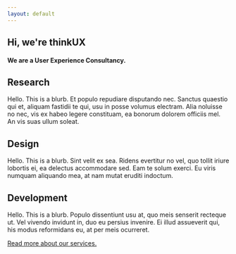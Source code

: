 ```yaml
---
layout: default
---
```

<div class="jumbotron">
  <h2 class="text-center">Hi, we're thinkUX</h2>
  <h4 class="text-center">We are a User Experience Consultancy.</h4>
</div>
<div class="container">
  <div class="row">
    <div class="col-xs-12 col-lg-4">
      <h2 class="text-center">Research</h2>
      <p>
        Hello. This is a blurb. Et populo repudiare disputando nec. Sanctus quaestio qui et, aliquam fastidii te qui, usu in posse 
        volumus electram. Alia noluisse no nec, vis ex habeo legere constituam, ea bonorum dolorem officiis mel. An vis suas ullum soleat.
      </p>
    </div>
    <div class="col-xs-12 col-lg-4">
      <h2 class="text-center">Design</h2>
      <p>
        Hello. This is a blurb. Sint velit ex sea. Ridens evertitur no vel, quo tollit iriure lobortis ei, ea delectus accommodare sed. 
        Eam te solum exerci. Eu viris numquam aliquando mea, at nam mutat eruditi indoctum.
      </p>
    </div>
    <div class="col-xs-12 col-lg-4">
      <h2 class="text-center">Development</h2>
      <p>
        Hello. This is a blurb. Populo dissentiunt usu at, quo meis senserit recteque ut. Vel vivendo invidunt in, duo eu persius 
        invenire. Ei illud assueverit qui, his modus reformidans eu, at per meis ocurreret.
      </p>
    </div>
  </div>
  <div class="row">
    <div class="col-xs-12">
      <p class="text-center"><a href="{{ site.baseurl }}/services">Read more about our services.</a></p>
    </div>
  </div>
</div>
